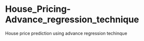 # House_Pricing-Advance_regression_technique
House price prediction using advance regression techinque
